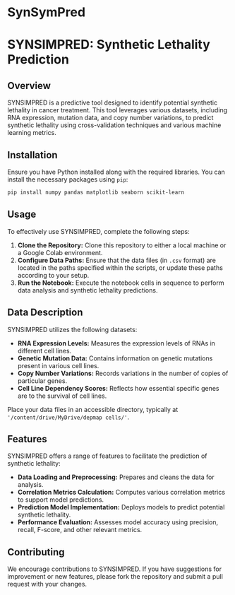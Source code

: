 # SynSymPred
# SYNSIMPRED: Synthetic Lethality Prediction

## Overview

SYNSIMPRED is a predictive tool designed to identify potential synthetic lethality in cancer treatment. This tool leverages various datasets, including RNA expression, mutation data, and copy number variations, to predict synthetic lethality using cross-validation techniques and various machine learning metrics.

## Installation

Ensure you have Python installed along with the required libraries. You can install the necessary packages using `pip`:

```bash
pip install numpy pandas matplotlib seaborn scikit-learn
```
## Usage

To effectively use SYNSIMPRED, complete the following steps:

1. **Clone the Repository:** Clone this repository to either a local machine or a Google Colab environment.
2. **Configure Data Paths:** Ensure that the data files (in `.csv` format) are located in the paths specified within the scripts, or update these paths according to your setup.
3. **Run the Notebook:** Execute the notebook cells in sequence to perform data analysis and synthetic lethality predictions.

## Data Description

SYNSIMPRED utilizes the following datasets:

- **RNA Expression Levels:** Measures the expression levels of RNAs in different cell lines.
- **Genetic Mutation Data:** Contains information on genetic mutations present in various cell lines.
- **Copy Number Variations:** Records variations in the number of copies of particular genes.
- **Cell Line Dependency Scores:** Reflects how essential specific genes are to the survival of cell lines.

Place your data files in an accessible directory, typically at `'/content/drive/MyDrive/depmap cells/'`.

## Features

SYNSIMPRED offers a range of features to facilitate the prediction of synthetic lethality:

- **Data Loading and Preprocessing:** Prepares and cleans the data for analysis.
- **Correlation Metrics Calculation:** Computes various correlation metrics to support model predictions.
- **Prediction Model Implementation:** Deploys models to predict potential synthetic lethality.
- **Performance Evaluation:** Assesses model accuracy using precision, recall, F-score, and other relevant metrics.

## Contributing

We encourage contributions to SYNSIMPRED. If you have suggestions for improvement or new features, please fork the repository and submit a pull request with your changes.

